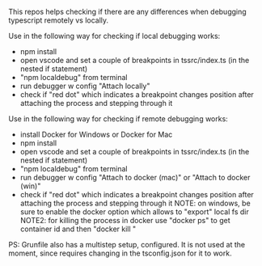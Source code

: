 
This repos helps checking if there are any differences when
debugging typescript remotely vs locally.

Use in the following way for checking if local debugging works:
- npm install
- open vscode and set a couple of breakpoints in tssrc/index.ts (in the nested if statement)
- "npm localdebug" from terminal
- run debugger w config "Attach locally" 
- check if "red dot" which indicates a breakpoint changes position after attaching the process and stepping through it

Use in the following way for checking if remote debugging works:
- install Docker for Windows or Docker for Mac
- npm install
- open vscode and set a couple of breakpoints in tssrc/index.ts (in the nested if statement)
- "npm localdebug" from terminal
- run debugger w config "Attach to docker (mac)" or  "Attach to docker (win)"
- check if "red dot" which indicates a breakpoint changes position after attaching the process and stepping through it
NOTE: on windows, be sure to enable the docker option which allows to "export" local fs dir
NOTE2: for killing the process in docker use "docker ps" to get container id and then "docker kill "


PS: Grunfile also has a multistep setup, configured. It is not used at the moment, since requires
changing in the tsconfig.json for it to work.